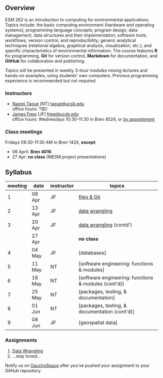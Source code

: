 ## Overview

ESM 262 is an introduction to computing for environmental applications. Topics include: the basic computing environment (hardware and operating systems); programming language concepts; program design; data management, data structures and their implementation; software tools; workflows, version control, and reproducibility; generic analytical techniques (relational algebra, graphical analysis, visualization, etc.); and specific characteristics of environmental information. The course features **R** for programming, **Git** for version control, **Markdown** for documentation, and **GitHub** for collaboration and publishing.

Topics will be presented in weekly 3-hour modules mixing lectures and hands-on examples, using students' own computers. Previous programming experience is recommended but not required.

### Instructors

- [Naomi Tague](http://bren.ucsb.edu/people/Faculty/christina_tague.htm) [NT] <tague@ucsb.edu>  
  office hours: TBD
- [James Frew](http://frew.eri.ucsb.edu/) [JF] <frew@ucsb.edu>  
  office hours: Wednesdays 10:30&ndash;11:30 in Bren 4524, or [by appointment](mailto:frew@ucsb.edu?subject=appointment%20request)

### Class meetings

Fridays 08:30-11:30 AM in Bren 1424, **except**:

- 06 April: **Bren 4016**
- 27 Apr: **no class** (MESM project presentations)

## Syllabus

|meeting|date|instructor|topics|
|----------|------|----------|----------------------------------------|
|1|06 Apr|JF|[files & Git](files_git)|
|2|13 Apr|JF|[data wrangling](wrangle)|
|3|20 Apr|JF|[data wrangling](wrangle) (contd')|
||27 Apr||**no class**|
|4|04 May|JF|[databases]|
|5|11 May|NT|[software engineering: functions & modules]|
|6|18 May|NT|[software engineering: functions & modules (cont'd)]|
|7|25 May|NT|[packages, testing, & documentation]|
|8|01 Jun|NT|[packages, testing, & documentation (cont'd)]|
|9|08 Jun|JF|[geospatial data]|

### Assignments

1. [Data Wrangling](wrangle/asst_wrangle.html)
2. …stay tuned...

Notify us on [GauchoSpace](https://purl.org/ucsb-bren/ESM262-GS) after you've pushed your assignment to your GitHub repository.
